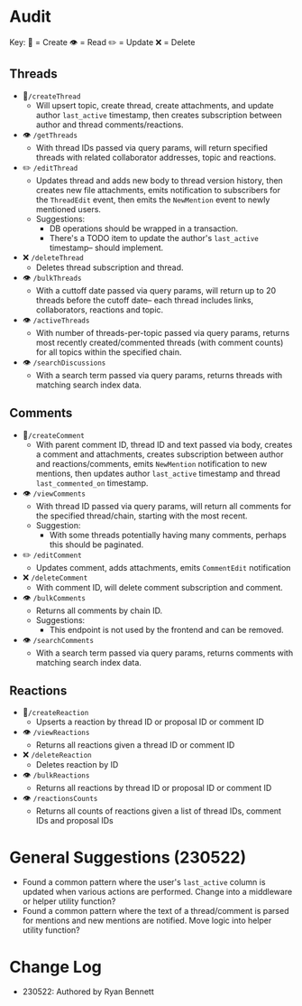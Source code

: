 # Audit

Key:
📄 = Create
👁 = Read
✏️ = Update
❌  = Delete

## Threads

- 📄`/createThread`
  - Will upsert topic, create thread, create attachments, and update author `last_active` timestamp, then creates subscription between author and thread comments/reactions.
- 👁️ `/getThreads`
  - With thread IDs passed via query params, will return specified threads with related collaborator addresses, topic and reactions.
- ✏️ `/editThread`
  -   Updates thread and adds new body to thread version history, then creates new file attachments, emits notification to subscribers for the `ThreadEdit` event, then emits the `NewMention` event to newly mentioned users.
  - Suggestions:
    - DB operations should be wrapped in a transaction.
    - There's a TODO item to update the author's `last_active` timestamp– should implement.
- ❌ `/deleteThread`
  - Deletes thread subscription and thread.
- 👁 `/bulkThreads`
  - With a cuttoff date passed via query params, will return up to 20 threads before the cutoff date– each thread includes links, collaborators, reactions and topic.
- 👁 `/activeThreads`
  - With number of threads-per-topic passed via query params, returns most recently created/commented threads (with comment counts) for all topics within the specified chain.
- 👁 `/searchDiscussions`
  - With a search term passed via query params, returns threads with matching search index data.

## Comments
- 📄`/createComment`
  - With parent comment ID, thread ID and text passed via body, creates a comment and attachments, creates subscription between author and reactions/comments, emits `NewMention` notification to new mentions, then updates author `last_active` timestamp and thread `last_commented_on` timestamp.
- 👁 `/viewComments`
  - With thread ID passed via query params, will return all comments for the specified thread/chain, starting with the most recent.
  - Suggestion:
    - With some threads potentially having many comments, perhaps this should be paginated.
- ✏️ `/editComment`
  - Updates comment, adds attachments, emits `CommentEdit` notification 
- ❌ `/deleteComment`
  - With comment ID, will delete comment subscription and comment.
- 👁 `/bulkComments`
  - Returns all comments by chain ID.
  - Suggestions:
    - This endpoint is not used by the frontend and can be removed.
- 👁 `/searchComments`
   - With a search term passed via query params, returns comments with matching search index data.

## Reactions

- 📄`/createReaction`
  - Upserts a reaction by thread ID or proposal ID or comment ID
- 👁 `/viewReactions`
  - Returns all reactions given a thread ID or comment ID
- ❌ `/deleteReaction`
  - Deletes reaction by ID
- 👁 `/bulkReactions`
  - Returns all reactions by thread ID or proposal ID or comment ID
- 👁 `/reactionsCounts`
  - Returns all counts of reactions given a list of thread IDs, comment IDs and proposal IDs

# General Suggestions (230522)

- Found a common pattern where the user's `last_active` column is updated when various actions are performed. Change into a middleware or helper utility function?
- Found a common pattern where the text of a thread/comment is parsed for mentions and new mentions are notified. Move logic into helper utility function?

# Change Log

- 230522: Authored by Ryan Bennett